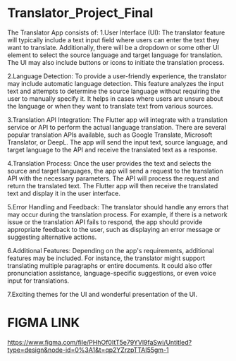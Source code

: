 # Translator_Project_Final
The Translator App consists of:
1.User Interface (UI): The translator feature will typically include a text input field where users can enter the text they want to translate. Additionally, there will be a dropdown or some other UI element to select the source language and target language for translation. The UI may also include buttons or icons to initiate the translation process.

2.Language Detection: To provide a user-friendly experience, the translator may include automatic language detection. This feature analyzes the input text and attempts to determine the source language without requiring the user to manually specify it. It helps in cases where users are unsure about the language or when they want to translate text from various sources.

3.Translation API Integration: The Flutter app will integrate with a translation service or API to perform the actual language translation. There are several popular translation APIs available, such as Google Translate, Microsoft Translator, or DeepL. The app will send the input text, source language, and target language to the API and receive the translated text as a response.

4.Translation Process: Once the user provides the text and selects the source and target languages, the app will send a request to the translation API with the necessary parameters. The API will process the request and return the translated text. The Flutter app will then receive the translated text and display it in the user interface.

5.Error Handling and Feedback: The translator should handle any errors that may occur during the translation process. For example, if there is a network issue or the translation API fails to respond, the app should provide appropriate feedback to the user, such as displaying an error message or suggesting alternative actions.

6.Additional Features: Depending on the app's requirements, additional features may be included. For instance, the translator might support translating multiple paragraphs or entire documents. It could also offer pronunciation assistance, language-specific suggestions, or even voice input for translations.

7.Exciting themes for the UI and wonderful presentation of the UI.


# FIGMA LINK
https://www.figma.com/file/PHhOf0ItT5e79YVl9faSwi/Untitled?type=design&node-id=0%3A1&t=qp2YZrzpTTAI55gm-1
